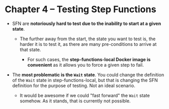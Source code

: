 # Chapter 4 – Testing Step Functions

- SFN are **notoriously hard to test due to the inability to start at a given state**.

  - The further away from the start, the state you want to test is, the harder it is to test it, as there are many pre-conditions to arrive at that state.

    - For such cases, the **step-functions-local Docker image is convenient** as it allows you to force a given step to fail.

- The **most problematic is the `Wait` state**. You could change the definition of the `Wait` state in step-functions-local, but that is changing the SFN definition for the purpose of testing. Not an ideal scenario.

  - It would be awesome if we could "fast forward" the `Wait` state somehow. As it stands, that is currently not possible.
